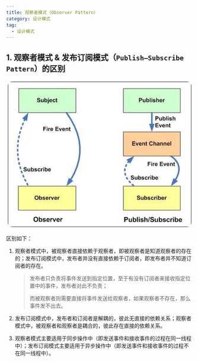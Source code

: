 ```yaml
---
title: 观察者模式（Observer Pattern）
category: 设计模式
tag:
  - 设计模式
---
```


## 1. 观察者模式 & 发布订阅模式（`Publish–Subscribe Pattern`）的区别

![](./images/Observer-Pattern/01.png)

区别如下：

1. 观察者模式中，被观察者直接依赖于观察者，即被观察者是知道观察者的存在的；发布订阅模式中，发布者并没有直接依赖于订阅者，即发布者并不知道订阅者的存在。

    > 发布者只负责将事件发送到指定位置，至于有没有订阅者来接收指定位置中的事件，发布者对此不负责；
    >
    > 而被观察者则需要直接将事件发送给观察者，如果观察者不存在，那么事件发不出去。

2. 发布订阅模式中，发布者和订阅者是解耦的，彼此无直接的依赖关系；观察者模式中，被观察者和观察者是耦合的，彼此存在直接的依赖关系。

3. 观察者模式主要适用于同步操作中（即发送事件和接收事件的过程在同一线程中）；发布订阅模式主要适用于异步操作中（即发送事件和接收事件的过程不在同一线程中）。